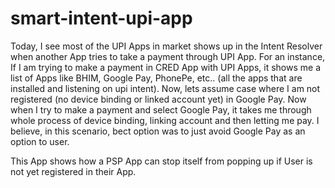 # smart-intent-upi-app


Today, I see most of the UPI Apps in market shows up in the Intent Resolver when another App tries to take a payment through UPI App. For an instance, If I am trying to make a payment in CRED App with UPI Apps, it shows me a list of Apps like BHIM, Google Pay, PhonePe, etc.. (all the apps that are installed and listening on upi intent). Now, lets assume case where I am not registered (no device binding or linked account yet) in Google Pay. Now when I try to make a payment and select Google
Pay, it takes me through whole process of device binding, linking account and then letting me pay. I believe, in this scenario, bect option was to just avoid Google Pay as an option to user. 

This App shows how a PSP App can stop itself from popping up if User is not yet registered in their App.
